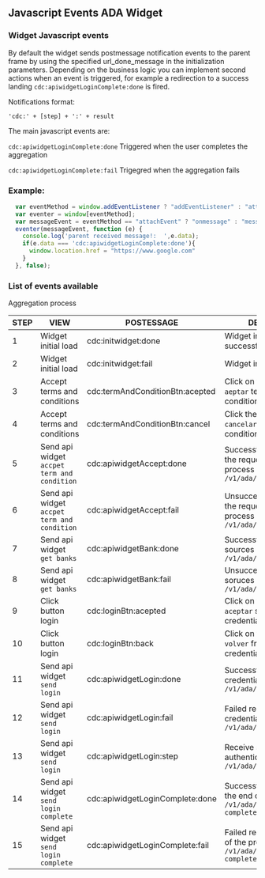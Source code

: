 
## Javascript Events ADA Widget

### Widget Javascript events
By default the widget sends postmessage notification events to the parent frame by using the specified url_done_message in the initialization parameters. Depending on the business logic you can implement second actions when an event is triggered, for example a redirection to a success landing ```cdc:apiwidgetLoginComplete:done``` is fired.

Notifications format:

``` 'cdc:' + [step] + ':' + result ```

The main javascript events are:

```cdc:apiwidgetLoginComplete:done``` Triggered when the user completes the aggregation

```cdc:apiwidgetLoginComplete:fail``` Trigegred when the aggregation fails


### Example:

```javascript
  var eventMethod = window.addEventListener ? "addEventListener" : "attachEvent";
  var eventer = window[eventMethod];
  var messageEvent = eventMethod == "attachEvent" ? "onmessage" : "message";
  eventer(messageEvent, function (e) {            
    console.log('parent received message!:  ',e.data);
    if(e.data === 'cdc:apiwidgetLoginComplete:done'){
      window.location.href = "https://www.google.com"
    }
  }, false);

```

### List of events available

Aggregation process


|  STEP| VIEW |POSTESSAGE|DESCRIPTION|
|--|--|--|--|
|1|Widget initial load|cdc:initwidget:done|Widget initial load successful|
|2|Widget initial load|cdc:initwidget:fail |Widget initial load failed | 
|3|Accept terms and conditions|cdc:termAndConditionBtn:acepted|Click on the button to ```aeptar``` terms and conditions|
|4|Accept terms and conditions|cdc:termAndConditionBtn:cancel|Click the button to ```cancelar``` terms and conditions|
|5|Send api widget ```accpet term and condition```|cdc:apiwidgetAccept:done|Successful reception of the request to start the process ```/v1/ada/apiwidget/accept/```|
|6|Send api widget ```accpet term and condition```|cdc:apiwidgetAccept:fail|Unsuccessful reception of the request to start the process  ```/v1/ada/apiwidget/accept/```|
|7|Send api widget ```get banks```|cdc:apiwidgetBank:done|Successful receipt of sources request ```/v1/ada/apiwidget/banks/```|
|8|Send api widget ```get banks```|cdc:apiwidgetBank:fail|Unsuccessful reception of soruces request ```/v1/ada/apiwidget/banks/```|
|9|Click button login|cdc:loginBtn:acepted|Click on the button to ```aceptar``` sending credentials|
|10|Click button login|cdc:loginBtn:back|Click on the button to ```volver``` from sending credentials|
|11|Send api widget ```send login```|cdc:apiwidgetLogin:done|Successful receipt of credentials ```/v1/ada/apiwidget/login/```|
|12|Send api widget ```send login```|cdc:apiwidgetLogin:fail|Failed reception of credentials ```/v1/ada/apiwidget/login/```|
|13|Send api widget ```send login```|cdc:apiwidgetLogin:step|Receive second factor authentication ```/v1/ada/apiwidget/login/```|
|14|Send api widget ```send login complete```|cdc:apiwidgetLoginComplete:done|Successful reception at the end of the process ```/v1/ada/apiwidget/login-complete/```|
|15|Send api widget ```send login complete```|cdc:apiwidgetLoginComplete:fail|Failed reception at the end of the process ```/v1/ada/apiwidget/login-complete/```  |
